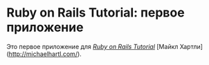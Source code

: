 # Ruby on Rails Tutorial: первое приложение 

Это первое приложение для 
[*Ruby on Rails Tutorial*](http://railstutorial.org/)
[Майкл Хартли] (http://michaelhartl.com/).
